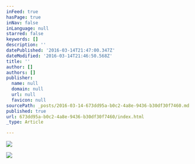 ```yaml
---
inFeed: true
hasPage: true
inNav: false
inLanguage: null
starred: false
keywords: []
description: ''
datePublished: '2016-03-14T21:47:00.347Z'
dateModified: '2016-03-14T21:46:50.568Z'
title: ''
author: []
authors: []
publisher:
  name: null
  domain: null
  url: null
  favicon: null
sourcePath: _posts/2016-03-14-673dd95a-b0c2-4a8e-9436-b30df30f7460.md
published: true
url: 673dd95a-b0c2-4a8e-9436-b30df30f7460/index.html
_type: Article

---
```

![](https://the-grid-user-content.s3-us-west-2.amazonaws.com/ab92c887-faef-41b7-ae89-31a4e30f34cd.jpg)

  
![](https://the-grid-user-content.s3-us-west-2.amazonaws.com/f455dfad-70b4-4768-8224-6fb67d98df0d.jpg)